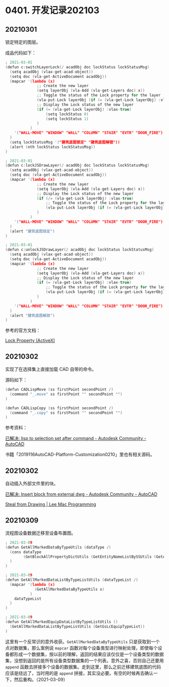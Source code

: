 # 0401. 开发记录202103

## 20210301

锁定特定的图层。

成品代码如下：

```c
; 2021-03-01
(defun c:switchLayerLock(/ acadObj doc lockStatus lockStatusMsg)
  (setq acadObj (vlax-get-acad-object))
  (setq doc (vla-get-ActiveDocument acadObj))
  (mapcar '(lambda (x) 
              ;; Create the new layer
              (setq layerObj (vla-Add (vla-get-Layers doc) x))
              ;; Toggle the status of the Lock property for the layer
              (vla-put-Lock layerObj (if (= (vla-get-Lock layerObj) :vlax-true) :vlax-false :vlax-true)) 
              ;; Display the Lock status of the new layer
              (if (= (vla-get-Lock layerObj) :vlax-true)
                  (setq lockStatus 0)
                  (setq lockStatus 1)
              ) 
           ) 
    '("WALL-MOVE" "WINDOW" "WALL" "COLUMN" "STAIR" "EVTR" "DOOR_FIRE")
  ) 
  (setq lockStatusMsg '("建筑底图锁定" "建筑底图解锁"))
  (alert (nth lockStatus lockStatusMsg))
)

; 2021-03-01
(defun c:lockJSDrawLayer(/ acadObj doc lockStatus lockStatusMsg)
  (setq acadObj (vlax-get-acad-object))
  (setq doc (vla-get-ActiveDocument acadObj))
  (mapcar '(lambda (x) 
              ;; Create the new layer
              (setq layerObj (vla-Add (vla-get-Layers doc) x))
              ;; Display the Lock status of the new layer
              (if (/= (vla-get-Lock layerObj) :vlax-true)
                  ;; Toggle the status of the Lock property for the layer
                  (vla-put-Lock layerObj (if (= (vla-get-Lock layerObj) :vlax-true) :vlax-false :vlax-true)) 
              ) 
           ) 
    '("WALL-MOVE" "WINDOW" "WALL" "COLUMN" "STAIR" "EVTR" "DOOR_FIRE")
  ) 
  (alert "建筑底图锁定")
)

; 2021-03-01
(defun c:unlockJSDrawLayer(/ acadObj doc lockStatus lockStatusMsg)
  (setq acadObj (vlax-get-acad-object))
  (setq doc (vla-get-ActiveDocument acadObj))
  (mapcar '(lambda (x) 
              ;; Create the new layer
              (setq layerObj (vla-Add (vla-get-Layers doc) x))
              ;; Display the Lock status of the new layer
              (if (= (vla-get-Lock layerObj) :vlax-true)
                  ;; Toggle the status of the Lock property for the layer
                  (vla-put-Lock layerObj (if (= (vla-get-Lock layerObj) :vlax-true) :vlax-false :vlax-true)) 
              ) 
           ) 
    '("WALL-MOVE" "WINDOW" "WALL" "COLUMN" "STAIR" "EVTR" "DOOR_FIRE")
  ) 
  (alert "建筑底图解锁")
)
```

参考的官方文档：

[Lock Property (ActiveX)](http://help.autodesk.com/view/OARX/2018/CHS/?guid=GUID-49CA344E-0F8C-4AB2-8336-9E696F8BD5D7)

## 20210302

实现了在选择集上直接加载 CAD 自带的命令。

源码如下：

```c
(defun CADLispMove (ss firstPoint secondPoint /)
  (command "_.move" ss firstPoint "" secondPoint "")
)

(defun CADLispCopy (ss firstPoint secondPoint /)
  (command "_.copy" ss firstPoint "" secondPoint "")
)
```

参考资料：

[已解决: lisp to selection set after command - Autodesk Community - AutoCAD](https://forums.autodesk.com/t5/visual-lisp-autolisp-and-general/lisp-to-selection-set-after-command/m-p/8327357#M375363)

书籍「2019116AutoCAD-Platform-Customization0210」里也有相关源码。

## 20210302

自动插入外部文件里的块。

[已解决: Insert block from external dwg - Autodesk Community - AutoCAD](https://forums.autodesk.com/t5/visual-lisp-autolisp-and-general/insert-block-from-external-dwg/m-p/8884063#M386988)

[Steal from Drawing | Lee Mac Programming](http://www.lee-mac.com/steal.html)

## 20210309

流程图设备数据迁移至设备布置图。

```c
; 2021-03-09
(defun GetAllMarkedDataByTypeUtils (dataType /) 
  (cons dataType 
        (GetBlockAllPropertyDictUtils (GetEntityNameListBySSUtils (GetAllBlockSSByDataTypeUtils dataType)))
  )
)

; 2021-03-09
(defun GetAllMarkedDataListByTypeListUtils (dataTypeList /) 
  (mapcar '(lambda (x) 
             (GetAllMarkedDataByTypeUtils x)
           ) 
    dataTypeList
  )
)

; 2021-03-09
(defun GetAllMarkedEquipDataListByTypeListUtils () 
  (GetAllMarkedDataListByTypeListUtils (GetGsLcEquipTypeList))
)
```

这里有一个反常识的意外收获。`GetAllMarkedDataByTypeUtils` 只是获取到一个点对数据集，那么案例说 `mapcar` 函数对每个设备类型进行映射处理，即使每个设备都形成一个数据集，按以前的理解，返回的结果应该仅仅是一个设备类型的数据集，没想到返回的是所有设备类型数据集的一个列表。意外之喜，否则自己还要用 `append` 函数去拼接多个设备的数据集。走到这里，那么之前迁移建筑底图的代码应该是绕远了，当时用的是 `append` 拼接，其实没必要。有空的时候再去确认一下，然后重构。（2021-03-09）



